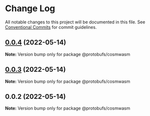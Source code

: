 # Change Log

All notable changes to this project will be documented in this file.
See [Conventional Commits](https://conventionalcommits.org) for commit guidelines.

## [0.0.4](https://github.com/pyramation/protobufs/compare/@protobufs/cosmwasm@0.0.3...@protobufs/cosmwasm@0.0.4) (2022-05-14)

**Note:** Version bump only for package @protobufs/cosmwasm





## [0.0.3](https://github.com/pyramation/protobufs/compare/@protobufs/cosmwasm@0.0.2...@protobufs/cosmwasm@0.0.3) (2022-05-14)

**Note:** Version bump only for package @protobufs/cosmwasm





## 0.0.2 (2022-05-14)

**Note:** Version bump only for package @protobufs/cosmwasm
